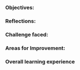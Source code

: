 


### Objectives:
### Reflections:
### Challenge faced:
### Areas for Improvement:
### Overall learning experience


